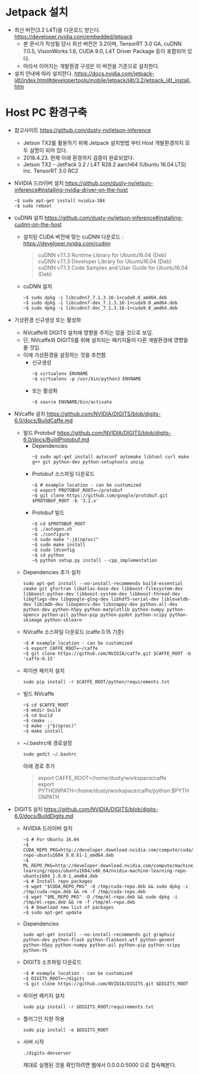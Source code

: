 # Jetpack 설치
* 최신 버전(3.2 L4T)을 다운로드 받는다. https://developer.nvidia.com/embedded/jetpack
  * 본 문서가 작성될 당시 최선 버전은 3.2이며, TensorRT 3.0 GA, cuDNN 7.0.5, VisionWorks 1.6, CUDA 9.0, L4T Driver Package 등이 포함되어 있다.
  * 따라서 이어지는 개발환경 구성은 이 버전을 기준으로 설치한다.
* 설치 안내에 따라 설치한다. https://docs.nvidia.com/jetpack-l4t/index.html#developertools/mobile/jetpack/l4t/3.2/jetpack_l4t_install.htm

# Host PC 환경구축
* 참고사이트 https://github.com/dusty-nv/jetson-inference
  * Jetson TX2를 활용하기 위해 Jetpack 설치방법 부터 Host 개발환경까지 모두 설명이 되어 있다.
  * 2018.4.23. 현재 아래 환경까지 검증이 완료되었다.
  * Jetson TX2 - JetPack 3.2 / L4T R28.2 aarch64 (Ubuntu 16.04 LTS) inc. TensorRT 3.0 RC2

* NVIDIA 드라이버 설치 https://github.com/dusty-nv/jetson-inference#installing-nvidia-driver-on-the-host
  ```
  ~$ sudo apt-get install nvidia-384
  ~$ sudo reboot
  ```
* cuDNN 설치 https://github.com/dusty-nv/jetson-inference#installing-cudnn-on-the-host
  * 설치된 CUDA 버전에 맞는 cuDNN 다운로드 : https://developer.nvidia.com/cudnn
    > cuDNN v7.1.3 Runtime Library for Ubuntu16.04 (Deb) <br>
    cuDNN v7.1.3 Developer Library for Ubuntu16.04 (Deb) <br>
    cuDNN v7.1.3 Code Samples and User Guide for Ubuntu16.04 (Deb)
  * cuDNN 설치
    ```
    ~$ sudo dpkg -i libcudnn7_7.1.3.16-1+cuda9.0_amd64.deb
    ~$ sudo dpkg -i libcudnn7-dev_7.1.3.16-1+cuda9.0_amd64.deb 
    ~$ sudo dpkg -i libcudnn7-doc_7.1.3.16-1+cuda9.0_amd64.deb
    ```
* 가상환경 신규생성 또는 활성화
  * NVcaffe와 DIGITS 설치에 영향을 주지는 않을 것으로 보임.
  * 단, NVcaffe와 DIGITS를 위해 설치되는 패키지들이 다른 개발환경에 영향을 줄 것임.
  * 이에 가상환경을 설정하는 것을 추천함.
    * 신규생성
      ```
      ~$ virtualenv ENVNAME
      ~$ virtualenv -p /usr/bin/python3 ENVNAME
      ```
    * 또는 활성화
      ```
      ~$ source ENVNAME/bin/activate
      ```
* NVcaffe 설치 https://github.com/NVIDIA/DIGITS/blob/digits-6.0/docs/BuildCaffe.md
  * 빌드 Protobuf https://github.com/NVIDIA/DIGITS/blob/digits-6.0/docs/BuildProtobuf.md
    * Dependencies
      ```
      ~$ sudo apt-get install autoconf automake libtool curl make g++ git python-dev python-setuptools unzip
      ```
    * Protobuf 소스파일 다운로드
      ```
      ~$ # example location - can be customized
      ~$ export PROTOBUF_ROOT=~/protobuf
      ~$ git clone https://github.com/google/protobuf.git $PROTOBUF_ROOT -b '3.2.x'
      ```
    * Protobuf 빌드
      ```
      ~$ cd $PROTOBUF_ROOT
      ~$ ./autogen.sh
      ~$ ./configure
      ~$ sudo make "-j$(nproc)"
      ~$ sudo make install
      ~$ sudo ldconfig
      ~$ cd python
      ~$ python setup.py install --cpp_implementation
      ```
  * Dependencies 추가 설치
    ```
    sudo apt-get install --no-install-recommends build-essential cmake git gfortran libatlas-base-dev libboost-filesystem-dev libboost-python-dev libboost-system-dev libboost-thread-dev libgflags-dev libgoogle-glog-dev libhdf5-serial-dev libleveldb-dev liblmdb-dev libopencv-dev libsnappy-dev python-all-dev python-dev python-h5py python-matplotlib python-numpy python-opencv python-pil python-pip python-pydot python-scipy python-skimage python-sklearn
    ```
  * NVcaffe 소스파일 다운로드 (caffe 0.15 기준)
    ```
    ~$ # example location - can be customized
    ~$ export CAFFE_ROOT=~/caffe
    ~$ git clone https://github.com/NVIDIA/caffe.git $CAFFE_ROOT -b 'caffe-0.15'
    ```
  * 파이썬 패키지 설치
    ```
    sudo pip install -r $CAFFE_ROOT/python/requirements.txt
    ```
  * 빌드 NVcaffe
    ```
    ~$ cd $CAFFE_ROOT
    ~$ mkdir build
    ~$ cd build
    ~$ cmake ..
    ~$ make -j"$(nproc)"
    ~$ make install
    ```
  * ~/.bashrc에 경로설정
    ```
    sudo gedit ~/.bashrc
    ```
    아래 경로 추가
    > export CAFFE_ROOT=/home/dusty/workspace/caffe <br>
    export PYTHONPATH=/home/dusty/workspace/caffe/python:$PYTHONPATH 


* DIGITS 설치 https://github.com/NVIDIA/DIGITS/blob/digits-6.0/docs/BuildDigits.md
  * NVIDIA 드라이버 설치
    ```
    ~$ # For Ubuntu 16.04
    ~$ CUDA_REPO_PKG=http://developer.download.nvidia.com/compute/cuda/repos/ubuntu1604/x86_64/cuda-repo-ubuntu1604_8.0.61-1_amd64.deb
    ~$ ML_REPO_PKG=http://developer.download.nvidia.com/compute/machine-learning/repos/ubuntu1604/x86_64/nvidia-machine-learning-repo-ubuntu1604_1.0.0-1_amd64.deb
    ~$ # Install repo packages
    ~$ wget "$CUDA_REPO_PKG" -O /tmp/cuda-repo.deb && sudo dpkg -i /tmp/cuda-repo.deb && rm -f /tmp/cuda-repo.deb
    ~$ wget "$ML_REPO_PKG" -O /tmp/ml-repo.deb && sudo dpkg -i /tmp/ml-repo.deb && rm -f /tmp/ml-repo.deb
    ~$ # Download new list of packages
    ~$ sudo apt-get update
    ```
  * Dependencies
    ```
    sudo apt-get install --no-install-recommends git graphviz python-dev python-flask python-flaskext.wtf python-gevent python-h5py python-numpy python-pil python-pip python-scipy python-tk
    ```
  * DIGITS 소프파일 다운로드
    ```
    ~$ # example location - can be customized
    ~$ DIGITS_ROOT=~/digits
    ~$ git clone https://github.com/NVIDIA/DIGITS.git $DIGITS_ROOT
    ```
  * 파이썬 패키지 설치
    ```
    sudo pip install -r $DIGITS_ROOT/requirements.txt
    ```
  * 플러그인 지원 허용
    ```
    sudo pip install -e $DIGITS_ROOT
    ```
  * 서버 시작
    ```
    ./digits-devserver
    ```
    제대로 실행된 것을 확인하려면 웹에서 0.0.0.0:5000 으로 접속해본다.